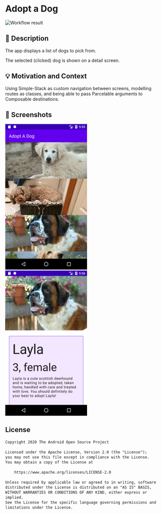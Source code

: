 # Adopt a Dog

![Workflow result](https://github.com/Zhuinden/compose-adopt-a-dog/workflows/Check/badge.svg)


## :scroll: Description

The app displays a list of dogs to pick from.

The selected (clicked) dog is shown on a detail screen.

## :bulb: Motivation and Context

Using Simple-Stack as custom navigation between screens, modelling routes as classes, and being able to pass Parcelable arguments to Composable destinations.

## :camera_flash: Screenshots
<img src="/results/screenshot_1.png" width="260">&emsp;<img src="/results/screenshot_2.png" width="260">

## License
```
Copyright 2020 The Android Open Source Project

Licensed under the Apache License, Version 2.0 (the "License");
you may not use this file except in compliance with the License.
You may obtain a copy of the License at

    https://www.apache.org/licenses/LICENSE-2.0

Unless required by applicable law or agreed to in writing, software
distributed under the License is distributed on an "AS IS" BASIS,
WITHOUT WARRANTIES OR CONDITIONS OF ANY KIND, either express or implied.
See the License for the specific language governing permissions and
limitations under the License.
```